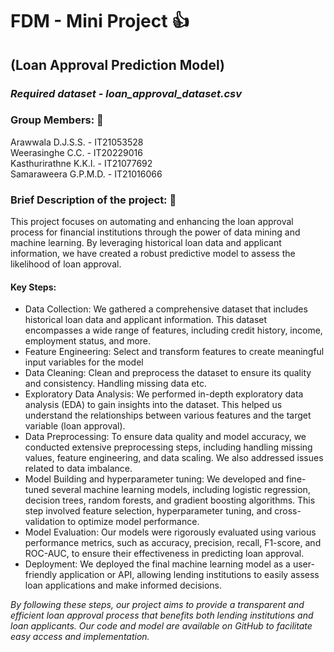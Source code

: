 # FDM - Mini Project 👍
## (Loan Approval Prediction Model)
### <i>Required dataset - loan_approval_dataset.csv</i>

### Group Members: 👀
Arawwala D.J.S.S. - IT21053528<br>
Weerasinghe C.C. - IT20229016<br>
Kasthurirathne K.K.I. - IT21077692<br>
Samaraweera G.P.M.D. - IT21016066<br>

### Brief Description of the project: 👀

This project focuses on automating and enhancing the loan approval process for financial institutions through the power of data mining and machine learning. By leveraging historical loan data and applicant information, we have created a robust predictive model to assess the likelihood of loan approval.

#### Key Steps:

<ul>
<li>Data Collection: We gathered a comprehensive dataset that includes historical loan data and applicant information. This dataset encompasses a wide range of features, including credit history, income, employment status, and more.</li>

<li>Feature Engineering: Select and transform features to create meaningful input variables for the model</li>

<li>Data Cleaning: Clean and preprocess the dataset to ensure its quality and consistency. Handling missing data etc. </li>

<li>Exploratory Data Analysis: We performed in-depth exploratory data analysis (EDA) to gain insights into the dataset. This helped us understand the relationships between various features and the target variable (loan approval).</li>

<li>Data Preprocessing: To ensure data quality and model accuracy, we conducted extensive preprocessing steps, including handling missing values, feature engineering, and data scaling. We also addressed issues related to data imbalance.</li>

<li>Model Building and hyperparameter tuning: We developed and fine-tuned several machine learning models, including logistic regression, decision trees, random forests, and gradient boosting algorithms. This step involved feature selection, hyperparameter tuning, and cross-validation to optimize model performance.</li>

<li>Model Evaluation: Our models were rigorously evaluated using various performance metrics, such as accuracy, precision, recall, F1-score, and ROC-AUC, to ensure their effectiveness in predicting loan approval.</li>

<li>Deployment: We deployed the final machine learning model as a user-friendly application or API, allowing lending institutions to easily assess loan applications and make informed decisions.</li>

</ul>


<i>By following these steps, our project aims to provide a transparent and efficient loan approval process that benefits both lending institutions and loan applicants. Our code and model are available on GitHub to facilitate easy access and implementation.</i>
